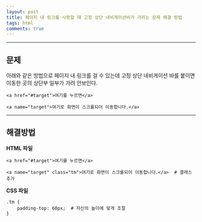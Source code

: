 ```yaml
---
layout: post
title: 페이지 내 링크를 사용할 때 고정 상단 네비게이션바가 가리는 문제 해결 방법
tags: html
comments: true
---
```

  
---
  
## 문제
아래와 같은 방법으로 페이지 내 링크를 걸 수 있는데 고정 상단 네비게이션 바를 붙이면 이동한 곳의 상단부 일부가 가려 안보인다.
  
~~~
<a href="#target">여기를 누르면</a>
  
<a name="target">여기로 화면이 스크롤되어 이동합니다.</a>
~~~
  
---
  
## 해결방법
  
**HTML 파일**
  
~~~
<a href="#target">여기를 누르면</a>
  
<a name="target" class="tm">여기로 화면이 스크롤되어 이동합니다.</a>  # 클래스 추가
~~~
  
**CSS 파일**
~~~
.tm {
    padding-top: 60px;  # 자신의 높이에 맞게 조절
}
~~~  

